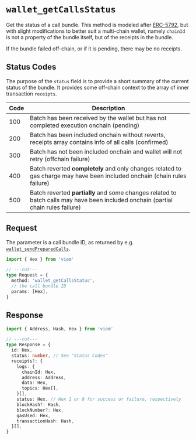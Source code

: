 # `wallet_getCallsStatus`

Get the status of a call bundle. This method is modeled after [ERC-5792](https://eips.ethereum.org/EIPS/eip-5792), but with slight modifications to better suit a multi-chain wallet, namely `chainId` is not a property of the bundle itself, but of the receipts in the bundle.

If the bundle failed off-chain, or if it is pending, there may be no receipts.

## Status Codes

The purpose of the `status` field is to provide a short summary of the current status of the bundle.
It provides some off-chain context to the array of inner transaction `receipts`.

| Code | Description                                                                                                                       |
|------|-----------------------------------------------------------------------------------------------------------------------------------|
| 100  | Batch has been received by the wallet but has not completed execution onchain (pending)                                           |
| 200  | Batch has been included onchain without reverts, receipts array contains info of all calls (confirmed)                            |
| 300  | Batch has not been included onchain and wallet will not retry (offchain failure)                                                  |
| 400  | Batch reverted **completely** and only changes related to gas charge may have been included onchain (chain rules failure)         |
| 500  | Batch reverted **partially** and some changes related to batch calls may have been included onchain (partial chain rules failure) |

## Request

The parameter is a call bundle ID, as returned by e.g. [`wallet_sendPreparedCalls`].

```ts twoslash
import { Hex } from 'viem'

// ---cut---
type Request = {
  method: 'wallet_getCallsStatus',
  // the call bundle ID
  params: [Hex],
}
```

## Response

```ts twoslash
import { Address, Hash, Hex } from 'viem'

// ---cut---
type Response = {
  id: Hex,
  status: number, // See "Status Codes"
  receipts?: {
    logs: {
      chainId: Hex,
      address: Address,
      data: Hex,
      topics: Hex[],
    }[],
    status: Hex, // Hex 1 or 0 for success or failure, respectively
    blockHash?: Hash,
    blockNumber?: Hex,
    gasUsed: Hex,
    transactionHash: Hash,
  }[],
}
```

[`wallet_sendPreparedCalls`]: /relay/wallet_sendPreparedCalls
